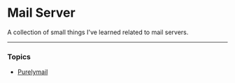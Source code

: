 # Mail Server

A collection of small things I've learned related to mail servers.

---

### Topics

* [Purelymail](./purelymail.md)
